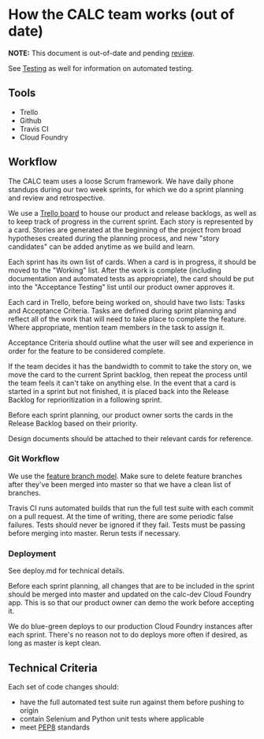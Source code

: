 # How the CALC team works (out of date)

**NOTE:** This document is out-of-date and pending [review](https://github.com/18F/calc/issues/1359).

See [Testing](testing.md) as well for information on automated testing.

## Tools
- Trello
- Github
- Travis CI
- Cloud Foundry

## Workflow
The CALC team uses a loose Scrum framework. We have daily phone standups during 
our two week sprints, for which we do a sprint planning and review and retrospective.

We use a [Trello board](https://trello.com/b/LjXJaVbZ/hourglass) to house our product and release backlogs, as well as to keep track
of progress in the current sprint. Each story is represented by a card. Stories are generated at the beginning of the project from broad hypotheses created during the planning process, and new "story candidates" can be added anytime as we build and learn.

Each sprint has its own list of cards. When a card is in progress, it should be moved
to the "Working" list. After the work is complete (including documentation and automated tests as appropriate), the card
should be put into the "Acceptance Testing" list until our product owner approves it.

Each card in Trello, before being worked on, should have two lists: Tasks and Acceptance 
Criteria. Tasks are defined during sprint planning and reflect all of the work that will
need to take place to complete the feature. Where appropriate, mention team members in the
task to assign it. 

Acceptance Criteria should outline what the user will see and experience in order for the 
feature to be considered complete.

If the team decides it has the bandwidth to commit to take the story on, we move the card to the current Sprint backlog, then repeat the process until the team feels it can't take on anything else.
In the event that a card is started in a sprint but not finished, it is placed back into the Release Backlog 
for reprioritization in a following sprint.

Before each sprint planning, our product owner sorts the cards in the Release Backlog based on 
their priority.

Design documents should be attached to their relevant cards for reference.

### Git Workflow

We use the [feature branch model](https://www.atlassian.com/git/tutorials/comparing-workflows/feature-branch-workflow). 
Make sure to delete feature branches after they've been merged into master so that we have
a clean list of branches.

Travis CI runs automated builds that run the full test suite with each commit on a pull request. At the time
of writing, there are some periodic false failures. Tests should never be ignored if they fail. Tests must be passing 
before merging into master. Rerun tests if necessary.

### Deployment
See deploy.md for technical details.

Before each sprint planning, all changes that are to be included in the sprint should be merged into
master and updated on the calc-dev Cloud Foundry app. This is so that our product owner can demo 
the work before accepting it.

We do blue-green deploys to our production Cloud Foundry instances after each sprint. There's no reason
not to do deploys more often if desired, as long as master is kept clean.

## Technical Criteria
Each set of code changes should:
- have the full automated test suite run against them before pushing to origin
- contain Selenium and Python unit tests where applicable
- meet [PEP8](https://www.python.org/dev/peps/pep-0008/) standards
